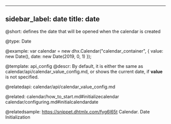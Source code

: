 
---
sidebar_label: date
title: date
---          

@short: 
defines the date that will be opened when the calendar is created


@type: Date

@example: 
var calendar = new dhx.Calendar("calendar_container", {
    value: new Date(),
    date: new Date(2019, 0, 1)
});


@template:	api_config
@descr: 
By default, it is either the same as calendar/api/calendar_value_config.md, or shows the current date, if **value** is not specified.


@relatedapi: 
calendar/api/calendar_value_config.md

@related: calendar/how_to_start.md#initializecalendar
calendar/configuring.md#initialcalendardate

@relatedsample: https://snippet.dhtmlx.com/fyg6l65t	Calendar. Date Initialization